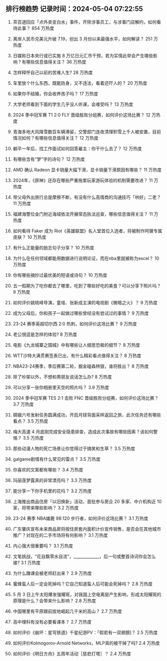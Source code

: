 
## 排行榜趋势 记录时间：2024-05-04 07:22:55
  
  1. 茶百道回应「点外卖变白水」事件，开除涉事员工，与涉事门店解约，如何看待此事？ 854 万热度
    
  2. 离岸人民币兑美元升破 7.19，创出 3 月份以来最强水平，如何解读？ 251 万热度
    
  3. 日媒称日本央行或已实施 8 万亿日元汇市干预，若为实情此举会产生哪些影响？有哪些信息值得关注？ 36 万热度
    
  4. 怎样释怀自己以前的苦难人生? 28 万热度
    
  5. 车里放个什么东西，既能防身，又不违法，看着还吓人的？ 20 万热度
    
  6. 如果你不结婚，你会收养孩子吗？ 17 万热度
    
  7. 大学老师看到下面的学生几乎没人听课，会难受吗？ 13 万热度
    
  8. 2024 季中冠军赛 T1 2:0 FLY 晋级胜败分组赛，如何评价这场比赛？ 12 万热度
    
  9. 青海多地大风降雪数百车辆滞留，交警部门连夜清理积雪上千人被安置，目前情况如何？有哪些信息值得关注？ 12 万热度
    
  10. 躺平一年后，找工作面试如何回答雇主：你干什么去了？ 12 万热度
    
  11. 有哪些含有"梦”字的诗句？ 12 万热度
    
  12. AMD 确认 Radeon 显卡销量大幅下滑，显卡销量下滑原因有哪些？ 11 万热度
    
  13. 2024年，《原神》还存在哪些严重拖累玩家游玩体验的机制需要改进？ 11 万热度
    
  14. 带父母外出旅行总是摩擦不断，有没有什么高情商的沟通技巧「哄好」二老？ 11 万热度
    
  15. 福建海警位金门附近海域依法开展常态执法巡查，哪些信息值得关注？ 11 万热度
    
  16. 如何看待 Faker 成为 Riot《英雄联盟》名人堂首位入选者，将被制作阿狸专属皮肤？ 10 万热度
    
  17. 有什么正能量的励志句子分享？ 10 万热度
    
  18. 为什么在任何领域都能用数据进行说明论证，而在nba里就被称为excel？ 10 万热度
    
  19. 你有哪些摘抄过最优美的短语或诗句？ 10 万热度
    
  20. 五一假期为了吃你都去了哪里，吃到了哪些好吃的美食？可以分享下照片吗？ 9 万热度
    
  21. 如何评价姚晓峰导演，童瑶、张新成主演的电视剧《微暗之火》？ 9 万热度
    
  22. 成为父母后，你和孩子一起做过哪些曾经没有尝试过的事情？ 9 万热度
    
  23. 23-24 赛季英超切尔西 2:0 热刺，如何评价这场比赛？ 9 万热度
    
  24. 老公很逗是怎样的体验? 8 万热度
    
  25. 电影《九龙城寨之围城》中有哪些让人细思恐极的细节？ 8 万热度
    
  26. WTT沙特大满贯赛签表已出，有什么精彩看点值得关注？ 8 万热度
    
  27. NBA23-24赛季，季后赛第二轮，掘金碰森林狼，谁将胜出？ 8 万热度
    
  28. 除了吵架以外，不想和男朋友说话怎么办? 8 万热度
    
  29. 可以分享一张你相册里天空的照片吗？ 3.9 万热度
    
  30. 2024 季中冠军赛 TES 2:1 击败 FNC 晋级胜败分组赛，如何评价这场比赛？ 3.7 万热度
    
  31. 嫦娥六号发射任务圆满成功，开启月球背面采样返回之旅，此次任务还有哪些看点？ 3.5 万热度
    
  32. 梅大高速 4 月底刚完成安全隐患排查，造成此次事故有哪些因素？该如何警惕？ 3.5 万热度
    
  33. 那些动漫人物的死亡场景让你觉得过于搞笑和生草？ 3.5 万热度
    
  34. galgame剧情有什么常见的雷点？ 3.5 万热度
    
  35. 你喜欢的文案都有哪些？ 3.4 万热度
    
  36. 玛丽莲梦露真的非常漂亮吗？ 3.3 万热度
    
  37. 能分享一下你手机里的花吗？ 3.2 万热度
    
  38. 上海推出商品住房「以旧换新」活动，首批参与房企 20 多家、中介机构近 10 家，将带来哪些影响？ 3.2 万热度
    
  39. 23-24 赛季 NBA雄鹿 98:120 步行者，如何评价这场比赛？ 3.1 万热度
    
  40. 广东肇庆宣布未来商品房将按住房套内面积计价宣传销售，是否会在其他城市推广？对现在的二手市场将有何影响？ 3.1 万热度
    
  41. 内心强大很重要吗？ 3.1 万热度
    
  42. 文笔挑战，“花自飘零水自流”，_____________，后一句或整首诗词你会怎么接? 3.1 万热度
    
  43. 为什么蹭课会被老师赶出来？ 2.9 万热度
    
  44. 蜜蜂蜇人后一定会死掉吗？它自己知道蜇人后可能会死掉吗？ 2.8 万热度
    
  45. 5 月 3 日上午太阳爆发强耀斑，对我国上空电离层产生影响，形成太阳耀斑的原理是什么？会带来什么影响？ 2.8 万热度
    
  46. 中国哪里有平原跟前拔地崛起几千米的高山？ 2.7 万热度
    
  47. 高中理科有没有必要看课本？ 2.7 万热度
    
  48. 如何评价《崩坏：星穹铁道》千星纪游PV：「假若有一双翅膀]？ 2.5 万热度
    
  49. 如何评价Kolmogorov-Arnold Networks，MLP真的被干掉了吗? 2.4 万热度
    
  50. 如何评价《明日方舟》五周年活动［慈悲灯塔］？ 2.4 万热度
    